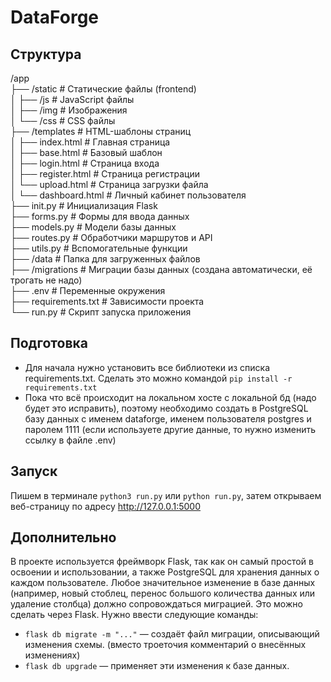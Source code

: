 # DataForge

## Структура
/app<br />
├── /static                # Статические файлы (frontend)<br />
│   ├── /js                # JavaScript файлы<br />
│   ├── /img               # Изображения<br />
│   └── /css               # CSS файлы<br />
├── /templates             # HTML-шаблоны страниц<br />
│   ├── index.html         # Главная страница<br />
│   ├── base.html          # Базовый шаблон<br />
│   ├── login.html         # Страница входа<br />
│   ├── register.html      # Страница регистрации<br />
│   └── upload.html        # Страница загрузки файла<br />
│   └── dashboard.html     # Личный кабинет пользователя<br />
├── init.py                # Инициализация Flask<br />
├── forms.py               # Формы для ввода данных<br />
├── models.py              # Модели базы данных<br />
├── routes.py              # Обработчики маршрутов и API<br />
├── utils.py               # Вспомогательные функции<br />
├── /data                  # Папка для загруженных файлов<br />
├── /migrations            # Миграции базы данных (создана автоматически, её трогать не надо)<br />
├── .env                   # Переменные окружения<br />
├── requirements.txt      # Зависимости проекта<br />
└── run.py                # Скрипт запуска приложения<br />

## Подготовка
 - Для начала нужно установить все библиотеки из списка requirements.txt. Сделать это можно командой `pip install -r requirements.txt` 
 - Пока что всё происходит на локальном хосте c локальной бд (надо будет это исправить), поэтому необходимо создать в PostgreSQL базу данных с именем dataforge, именем пользователя postgres и паролем 1111 (если используете другие данные, то нужно изменить ссылку в файле .env)

## Запуск
 Пишем в терминале `python3 run.py` или `python run.py`, затем открываем веб-страницу по адресу http://127.0.0.1:5000

## Дополнительно
 В проекте используется фреймворк Flask, так как он самый простой в освоении и использовании, а также PostgreSQL для хранения данных о каждом пользователе.
 Любое значительное изменение в базе данных (например, новый стоблец, перенос большого количества данных или удаление столбца) должно сопровождаться миграцией. Это можно сделать через Flask. Нужно ввести следующие команды:
 - `flask db migrate -m "..."` — создаёт файл миграции, описывающий изменения схемы. (вместо троеточия комментарий о внесённых изменениях)
 - `flask db upgrade` — применяет эти изменения к базе данных.
